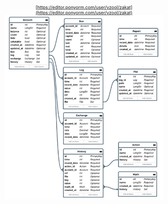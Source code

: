 <center>

[https://editor.ponyorm.com/user/vzool/zakat](https://editor.ponyorm.com/user/vzool/zakat)
![zakat.svg](../analysis/database/zakat-pony.png)

</center>